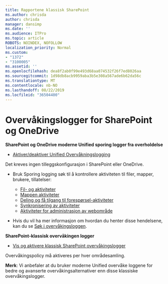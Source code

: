 ```yaml
---
title: Rapportene klassisk SharePoint
ms.author: chrisda
author: chrisda
manager: dansimp
ms.date: ''
ms.audience: ITPro
ms.topic: article
ROBOTS: NOINDEX, NOFOLLOW
localization_priority: Normal
ms.custom:
- "1372"
- "3100005"
ms.assetid: ''
ms.openlocfilehash: dea8f2ab0f99e493d68aa074532f26f7ed8026aa
ms.sourcegitcommit: 1d98db8acb9959aba3b5e308a567ade6b62da56c
ms.translationtype: MT
ms.contentlocale: nb-NO
ms.lasthandoff: 08/22/2019
ms.locfileid: "36504400"
---
```

# <a name="sharepoint-and-onedrive-audit-logs"></a>Overvåkingslogger for SharePoint og OneDrive

**SharePoint og OneDrive moderne Unified sporing logger fra overholdelse**

- [Aktiver/deaktiver Unified Overvåkningslogging](https://docs.microsoft.com/office365/securitycompliance/turn-audit-log-search-on-or-off) 

Det kreves ingen tilleggskonfigurasjon i SharePoint eller OneDrive.

- Bruk Sporing logging søk til å kontrollere aktiviteten til filer, mapper, brukere, tillatelser:

    - [Fil- og aktiviteter](https://docs.microsoft.com/office365/securitycompliance/search-the-audit-log-in-security-and-compliance)
    - [Mappen aktiviteter](https://docs.microsoft.com/office365/securitycompliance/search-the-audit-log-in-security-and-compliance#folder-activities)
    - [Deling og få tilgang til forespørsel-aktiviteter](https://docs.microsoft.com/office365/securitycompliance/search-the-audit-log-in-security-and-compliance#sharing-and-access-request-activities)
    - [Synkronisering av aktiviteter](https://docs.microsoft.com/office365/securitycompliance/search-the-audit-log-in-security-and-compliance#synchronization-activities)
    - [Aktiviteter for administrasjon av webområde](https://docs.microsoft.com/office365/securitycompliance/search-the-audit-log-in-security-and-compliance#site-administration-activities)
- Hvis du vil ha mer informasjon om hvordan du henter disse hendelsene, kan du se [Søk i overvåkingsloggen](https://docs.microsoft.com/office365/securitycompliance/search-the-audit-log-in-security-and-compliance#search-the-audit-log).

**SharePoint-klassisk overvåkingen logger**

- [Vis og aktivere klassisk SharePoint overvåkingslogger](https://support.office.com/article/view-audit-log-reports-b37c5869-1b47-4a82-a30d-ea20070fe527)

Overvåkingspolicy må aktiveres per hver områdesamling. 

**Merk**: Vi anbefaler at du bruker moderne Unified overvåke loggene for bedre og avanserte overvåkingsalternativer enn disse klassiske overvåkingslogger.

